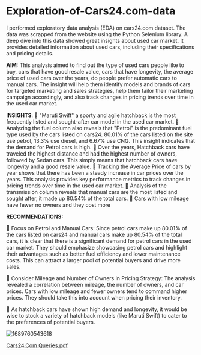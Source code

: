 # Exploration-of-Cars24.com-data
I performed exploratory data analysis (EDA) on cars24.com dataset. The data was scrapped from the website using the Python Selenium library. A deep dive into this data showed great insights about used car market.
It provides detailed information about used cars, including their specifications and pricing details.

**AIM:**
This analysis aimed to find out the type of used cars people like to buy, cars that have good resale value, cars that have longevity, the average price of used cars over the years, do people prefer automatic cars to manual cars. The insight will help them identify models and brands of cars for targeted marketing and sales strategies, help them tailor their marketing campaign accordingly, and also track changes in pricing trends over time in the used car market.

**INSIGHTS**:
📍 "Maruti Swift" a sporty and agile hatchback is the most frequently listed and sought-after car model in the used car market.
📍 Analyzing the fuel column also reveals that "Petrol" is the predominant fuel type used by the cars listed on cars24. 80.01% of the cars listed on the site use petrol, 13.3% use diesel, and 6.67% use CNG. This insight indicates that the demand for Petrol cars is high.
📍 Over the years, Hatchback cars have traveled the highest distance and had the highest number of owners, followed by Sedan cars. This simply means that hatchback cars have longevity and a good resale value.
📍 Tracking the Average Price of cars by year shows that there has been a steady increase in car prices over the years. This analysis provides key performance metrics to track changes in pricing trends over time in the used car market.
📍 Analysis of the transmission column reveals that manual cars are the most listed and sought after, it made up 80.54% of the total cars.
📍 Cars with low mileage have fewer no owners and they cost more

**RECOMMENDATIONS:**

📌 Focus on Petrol and Manual Cars: Since petrol cars make up 80.01% of the cars listed on cars24 and manual cars make up 80.54% of the total cars, it is clear that there is a significant demand for petrol cars in the used car market. They should emphasize showcasing petrol cars and highlight their advantages such as better fuel efficiency and lower maintenance costs. This can attract a larger pool of potential buyers and drive more sales.

📌 Consider Mileage and Number of Owners in Pricing Strategy:
The analysis revealed a correlation between mileage, the number of owners, and car prices. Cars with low mileage and fewer owners tend to command higher prices. They should take this into account when pricing their inventory.

📌 As hatchback cars have shown high demand and longevity, it would be wise to stock a variety of hatchback models (like Maruti Swift) to cater to the preferences of potential buyers.

![1689760543618](https://github.com/Benadine30/Exploration-of-Cars24.com-data/assets/105176448/f2921686-b857-4abe-915a-5929aa9feaa0)





[Cars24.Com Queries.pdf](https://github.com/Benadine30/Exploration-of-Cars24.com-data/files/12168694/Cars24.Com.Queries.pdf)



